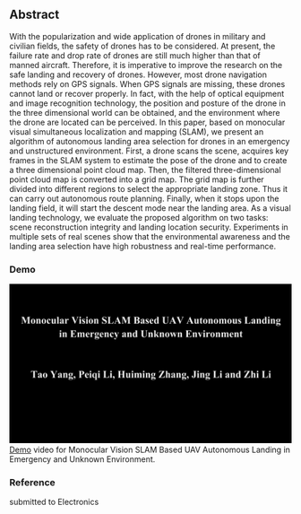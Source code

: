 ## Abstract

With the popularization and wide application of drones in military and civilian fields, the safety of drones has to be considered. At present, the failure rate and drop rate of drones are still much higher than that of manned aircraft. Therefore, it is imperative to improve the research on the safe landing and recovery of drones. However, most drone navigation methods rely on GPS signals. When GPS signals are missing, these drones cannot land or recover properly. In fact, with the help of optical equipment and image recognition technology, the position and posture of the drone in the three dimensional world can be obtained, and the environment where the drone are located can be perceived. In this paper, based on monocular visual simultaneous localization and mapping (SLAM), we present an algorithm of autonomous landing area selection for drones in an emergency and unstructured environment. First, a drone scans the scene, acquires key frames in the SLAM system to estimate the pose of the drone and to create a three dimensional point cloud map. Then, the filtered three-dimensional point cloud map is converted into a grid map. The grid map is further divided into different regions to select the appropriate landing zone. Thus it can carry out autonomous route planning. Finally, when it stops upon the landing field, it will start the descent mode near the landing area. As a visual landing technology, we evaluate the proposed algorithm on two tasks: scene reconstruction integrity and landing location security. Experiments in multiple sets of real scenes show that the environmental awareness and the landing area selection have high robustness and real-time performance.

### Demo

[![Video](UAV_AutoLanding_Demo.jpg)](http://v.youku.com/v_show/id_XMzU0MDgxMjIwMA==.html?spm=a2h3j.8428770.3416059.1) [Demo](http://v.youku.com/v_show/id_XMzU0MDgxMjIwMA==.html?spm=a2h3j.8428770.3416059.1) video for Monocular Vision SLAM Based UAV Autonomous Landing in Emergency and Unknown Environment.

### Reference

submitted to Electronics
